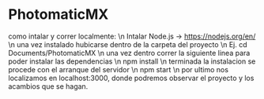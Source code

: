 # PhotomaticMX

como intalar y correr localmente:
\n
Intalar Node.js -> https://nodejs.org/en/
\n
una vez instalado hubicarse dentro de la carpeta del proyecto
\n
Ej. cd Documents/PhotomaticMX
\n
una vez dentro correr la siguiente linea para poder instalar las dependencias
\n
npm install
\n
terminada la instalacion se procede con el arranque del servidor
\n
npm start
\n
por ultimo nos localizamos en localhost:3000, donde podremos observar el proyecto y los acambios que se hagan.
